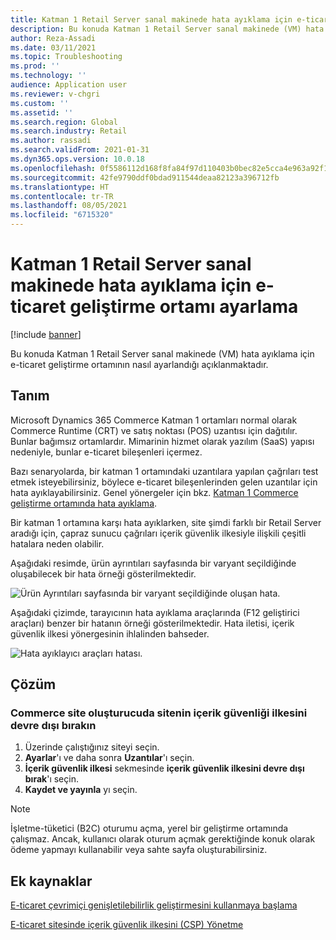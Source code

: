 ```yaml
---
title: Katman 1 Retail Server sanal makinede hata ayıklama için e-ticaret geliştirme ortamı ayarlama
description: Bu konuda Katman 1 Retail Server sanal makinede (VM) hata ayıklama için e-ticaret geliştirme ortamının nasıl ayarlandığı açıklanmaktadır.
author: Reza-Assadi
ms.date: 03/11/2021
ms.topic: Troubleshooting
ms.prod: ''
ms.technology: ''
audience: Application user
ms.reviewer: v-chgri
ms.custom: ''
ms.assetid: ''
ms.search.region: Global
ms.search.industry: Retail
ms.author: rassadi
ms.search.validFrom: 2021-01-31
ms.dyn365.ops.version: 10.0.18
ms.openlocfilehash: 0f5586112d168f8fa84f97d110403b0bec82e5cca4e963a92f1c283a17c972ca
ms.sourcegitcommit: 42fe9790ddf0bdad911544deaa82123a396712fb
ms.translationtype: HT
ms.contentlocale: tr-TR
ms.lasthandoff: 08/05/2021
ms.locfileid: "6715320"
---
```

# <a name="set-up-an-e-commerce-development-environment-to-debug-against-a-tier-1-retail-server-virtual-machine"></a>Katman 1 Retail Server sanal makinede hata ayıklama için e-ticaret geliştirme ortamı ayarlama

[!include [banner](../../includes/banner.md)]

Bu konuda Katman 1 Retail Server sanal makinede (VM) hata ayıklama için e-ticaret geliştirme ortamının nasıl ayarlandığı açıklanmaktadır.

## <a name="description"></a>Tanım

Microsoft Dynamics 365 Commerce Katman 1 ortamları normal olarak Commerce Runtime (CRT) ve satış noktası (POS) uzantısı için dağıtılır. Bunlar bağımsız ortamlardır. Mimarinin hizmet olarak yazılım (SaaS) yapısı nedeniyle, bunlar e-ticaret bileşenleri içermez.

Bazı senaryolarda, bir katman 1 ortamındaki uzantılara yapılan çağrıları test etmek isteyebilirsiniz, böylece e-ticaret bileşenlerinden gelen uzantılar için hata ayıklayabilirsiniz. Genel yönergeler için bkz. [Katman 1 Commerce geliştirme ortamında hata ayıklama](../e-commerce-extensibility/debug-tier-1.md).

Bir katman 1 ortamına karşı hata ayıklarken, site şimdi farklı bir Retail Server aradığı için, çapraz sunucu çağrıları içerik güvenlik ilkesiyle ilişkili çeşitli hatalara neden olabilir.

Aşağıdaki resimde, ürün ayrıntıları sayfasında bir varyant seçildiğinde oluşabilecek bir hata örneği gösterilmektedir.

![Ürün Ayrıntıları sayfasında bir varyant seçildiğinde oluşan hata.](media/unhandled-rejection-error.jpg)

Aşağıdaki çizimde, tarayıcının hata ayıklama araçlarında (F12 geliştirici araçları) benzer bir hatanın örneği gösterilmektedir. Hata iletisi, içerik güvenlik ilkesi yönergesinin ihlalinden bahseder.

![Hata ayıklayıcı araçları hatası.](media/debugger-tools-error.JPG)

## <a name="resolution"></a>Çözüm

### <a name="disable-the-content-security-policy-for-the-site-in-commerce-site-builder"></a>Commerce site oluşturucuda sitenin içerik güvenliği ilkesini devre dışı bırakın

1. Üzerinde çalıştığınız siteyi seçin.
1. **Ayarlar**'ı ve daha sonra **Uzantılar**'ı seçin.
1. **İçerik güvenlik ilkesi** sekmesinde **içerik güvenlik ilkesini devre dışı bırak**'ı seçin.
1. **Kaydet ve yayınla** yı seçin.

> [!NOTE]
> İşletme-tüketici (B2C) oturumu açma, yerel bir geliştirme ortamında çalışmaz. Ancak, kullanıcı olarak oturum açmak gerektiğinde konuk olarak ödeme yapmayı kullanabilir veya sahte sayfa oluşturabilirsiniz.

## <a name="additional-resources"></a>Ek kaynaklar

[E-ticaret çevrimiçi genişletilebilirlik geliştirmesini kullanmaya başlama](../e-commerce-extensibility/sdk-getting-started.md)

[E-ticaret sitesinde içerik güvenlik ilkesini (CSP) Yönetme](../manage-csp.md)
